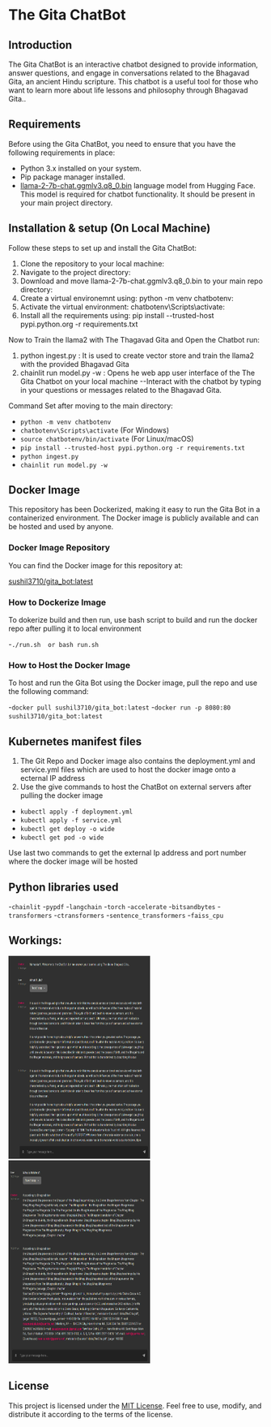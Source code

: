 # The Gita ChatBot

## Introduction

The Gita ChatBot is an interactive chatbot designed to provide information, answer questions, and engage in conversations related to the Bhagavad Gita, an ancient Hindu scripture. This chatbot is a useful tool for those who want to learn more about life lessons and philosophy through Bhagavad Gita..

## Requirements

Before using the Gita ChatBot, you need to ensure that you have the following requirements in place:

- Python 3.x installed on your system.
- Pip package manager installed.
- [llama-2-7b-chat.ggmlv3.q8_0.bin](https://huggingface.co/TheBloke/Llama-2-7B-Chat-GGML/blob/main/llama-2-7b-chat.ggmlv3.q8_0.bin) language model from Hugging Face. This model is required for chatbot functionality. It should be present in your main project directory.

## Installation & setup (On Local Machine)

Follow these steps to set up and install the Gita ChatBot:

1. Clone the repository to your local machine:
2. Navigate to the project directory:
3. Download and move llama-2-7b-chat.ggmlv3.q8_0.bin to your main repo directory:
4. Create a virtual environemnt using: python -m venv chatbotenv:
5. Activate the virtual environment: chatbotenv\Scripts\activate:
6. Install all the requirements using: pip install --trusted-host pypi.python.org -r requirements.txt

Now to Train the llama2 with The Thagavad Gita and Open the Chatbot run:

1. python ingest.py : It is used to create vector store and train the llama2 with the provided Bhagavad Gita
2. chainlit run model.py -w  : Opens he web app user interface of the The Gita Chatbot on your local machine
   --Interact with the chatbot by typing in your questions or messages related to the Bhagavad Gita.

Command Set after moving to the main directory:
- `python -m venv chatbotenv`
- `chatbotenv\Scripts\activate` (For Windows)
- `source chatbotenv/bin/activate` (For Linux/macOS)
- `pip install --trusted-host pypi.python.org -r requirements.txt`
- `python ingest.py`
- `chainlit run model.py -w`

## Docker Image

This repository has been Dockerized, making it easy to run the Gita Bot in a containerized environment. The Docker image is publicly available and can be hosted and used by anyone.

### Docker Image Repository

You can find the Docker image for this repository at:

[sushil3710/gita_bot:latest](https://hub.docker.com/r/sushil3710/gita_bot)

### How to Dockerize Image

To dokerize build and then run, use bash script to build  and run the docker repo after pulling it to local environment

-`./run.sh  or bash run.sh` 

### How to Host the Docker Image

To host and run the Gita Bot using the Docker image, pull the repo and use the following command:

-`docker pull sushil3710/gita_bot:latest`
-`docker run -p 8080:80 sushil3710/gita_bot:latest`




## Kubernetes manifest files 

1. The Git Repo and Docker image also contains the deployment.yml and service.yml files which are used to host the docker image onto a ecternal IP address
2. Use the give commands to host the ChatBot on external servers after pulling the docker image 
- `kubectl apply -f deployment.yml`
- `kubectl apply -f service.yml`
- `kubectl get deploy -o wide`
- `kubectl get pod -o wide`

Use last two commands to get the external Ip address and port number where the docker image will be hosted


## Python libraries used

-`chainlit`
-`pypdf`
-`langchain`
-`torch`
-`accelerate`
-`bitsandbytes`
-`transformers`
-`ctransformers`
-`sentence_transformers`
-`faiss_cpu`


## Workings:

<img src="./pics/pic1.png" width="280" height="400">
<img src="./pics/pic2.png" width="280" height="400">



## License

This project is licensed under the [MIT License](LICENSE). Feel free to use, modify, and distribute it according to the terms of the license.